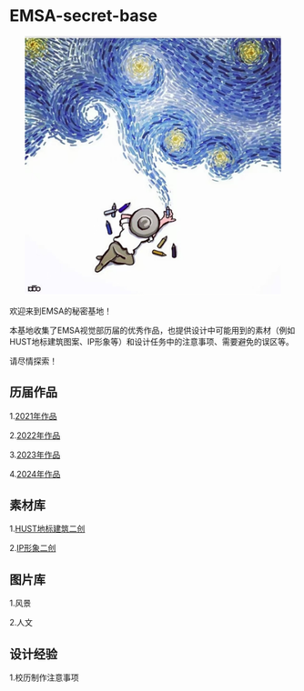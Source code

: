 # EMSA-secret-base

<p align='center'>
  <img src='images/梵高.jpg' width='450px'>
</p> 

欢迎来到EMSA的秘密基地！

本基地收集了EMSA视觉部历届的优秀作品，也提供设计中可能用到的素材（例如HUST地标建筑图案、IP形象等）和设计任务中的注意事项、需要避免的误区等。

请尽情探索！

## 历届作品

1.[2021年作品](https://github.com/Samuels-Shi/EMSA-secret-base/tree/5edce2fcf16432a547972edc3e5bc70eb7cbebda/works%20in%202021)

2.[2022年作品](https://github.com/Samuels-Shi/EMSA-secret-base/tree/main/works%20in%202022)

3.[2023年作品](https://github.com/Samuels-Shi/EMSA-secret-base/tree/main/works%20in%202023)

4.[2024年作品](https://github.com/Samuels-Shi/EMSA-secret-base/tree/main/works%20in%202024)
## 素材库
1.[HUST地标建筑二创](https://github.com/Samuels-Shi/EMSA-secret-base/tree/main/Re-creation%20of%20landmark%20building)

2.[IP形象二创](https://github.com/Samuels-Shi/EMSA-secret-base/tree/main/Re-creation%20of%20IP)
## 图片库
1.风景

2.人文
## 设计经验
1.校历制作注意事项

